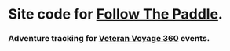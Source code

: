 # Site code for [Follow The Paddle](http://www.followthepaddle.org/).

### Adventure tracking for [Veteran Voyage 360](http://www.veteranvoyage360.com/) events.
